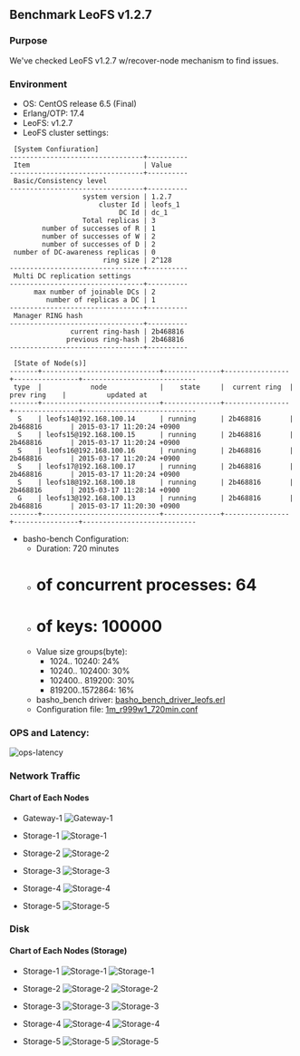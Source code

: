 ## Benchmark LeoFS v1.2.7

### Purpose
We've checked LeoFS v1.2.7 w/recover-node mechanism to find issues.

### Environment

* OS: CentOS release 6.5 (Final)
* Erlang/OTP: 17.4
* LeoFS: v1.2.7
* LeoFS cluster settings:

```
 [System Confiuration]
---------------------------------+----------
 Item                            | Value    
---------------------------------+----------
 Basic/Consistency level
---------------------------------+----------
                  system version | 1.2.7
                      cluster Id | leofs_1
                           DC Id | dc_1
                  Total replicas | 3
        number of successes of R | 1
        number of successes of W | 2
        number of successes of D | 2
 number of DC-awareness replicas | 0
                       ring size | 2^128
---------------------------------+----------
 Multi DC replication settings
---------------------------------+----------
      max number of joinable DCs | 2
         number of replicas a DC | 1
---------------------------------+----------
 Manager RING hash
---------------------------------+----------
               current ring-hash | 2b468816
              previous ring-hash | 2b468816
---------------------------------+----------

 [State of Node(s)]
-------+-----------------------------+--------------+----------------+----------------+----------------------------
 type  |            node             |    state     |  current ring  |   prev ring    |          updated at         
-------+-----------------------------+--------------+----------------+----------------+----------------------------
  S    | leofs14@192.168.100.14      | running      | 2b468816       | 2b468816       | 2015-03-17 11:20:24 +0900
  S    | leofs15@192.168.100.15      | running      | 2b468816       | 2b468816       | 2015-03-17 11:20:24 +0900
  S    | leofs16@192.168.100.16      | running      | 2b468816       | 2b468816       | 2015-03-17 11:20:24 +0900
  S    | leofs17@192.168.100.17      | running      | 2b468816       | 2b468816       | 2015-03-17 11:20:24 +0900
  S    | leofs18@192.168.100.18      | running      | 2b468816       | 2b468816       | 2015-03-17 11:28:14 +0900
  G    | leofs13@192.168.100.13      | running      | 2b468816       | 2b468816       | 2015-03-17 11:20:30 +0900
-------+-----------------------------+--------------+----------------+----------------+----------------------------

```

* basho-bench Configuration:
    * Duration: 720 minutes
    * # of concurrent processes: 64
    * # of keys: 100000
    * Value size groups(byte):
        *   1024..  10240: 24%
        *  10240.. 102400: 30%
        * 102400.. 819200: 30%
        * 819200..1572864: 16%
    * basho_bench driver: [basho_bench_driver_leofs.erl](https://github.com/leo-project/leofs/blob/develop/test/src/basho_bench_driver_leofs.erl)
    * Configuration file: [1m_r999w1_720min.conf](20150317_112949/1m_r999w1_720min.conf)

### OPS and Latency:

![ops-latency](20150317_112949/summary.png)

### Network Traffic
#### Chart of Each Nodes

* Gateway-1
![Gateway-1](leofs13_20150317_112930/sar_1_20150317_112930_p1p1-if1.png)

* Storage-1
![Storage-1](leofs14_20150317_112930/sar_3_20150317_112930_p1p1-if1.png)

* Storage-2
![Storage-2](leofs15_20150317_112930/sar_3_20150317_112930_p1p1-if1.png)

* Storage-3
![Storage-3](leofs16_20150317_112930/sar_3_20150317_112930_p1p1-if1.png)

* Storage-4
![Storage-4](leofs17_20150317_112930/sar_3_20150317_112930_p1p1-if1.png)

* Storage-5
![Storage-5](leofs18_20150317_112930/sar_2_20150317_112930_p1p1-if1.png)


### Disk
#### Chart of Each Nodes (Storage)

* Storage-1
![Storage-1](leofs14_20150317_112930/sar_3_20150317_112930_dev8-16-t1.png)
![Storage-1](leofs14_20150317_112930/sar_3_20150317_112930_dev8-16-t2.png)

* Storage-2
![Storage-2](leofs15_20150317_112930/sar_3_20150317_112930_dev8-16-t1.png)
![Storage-2](leofs15_20150317_112930/sar_3_20150317_112930_dev8-16-t2.png)

* Storage-3
![Storage-3](leofs16_20150317_112930/sar_3_20150317_112930_dev8-16-t1.png)
![Storage-3](leofs16_20150317_112930/sar_3_20150317_112930_dev8-16-t2.png)

* Storage-4
![Storage-4](leofs17_20150317_112930/sar_3_20150317_112930_dev8-16-t1.png)
![Storage-4](leofs17_20150317_112930/sar_3_20150317_112930_dev8-16-t2.png)

* Storage-5
![Storage-5](leofs18_20150317_112930/sar_2_20150317_112930_dev8-16-t1.png)
![Storage-5](leofs18_20150317_112930/sar_2_20150317_112930_dev8-16-t2.png)

